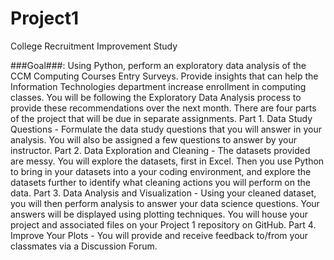 # Project1
 College Recruitment Improvement Study

###Goal###:
Using Python, perform an exploratory data analysis of the CCM Computing Courses Entry Surveys.  Provide insights that can help the Information Technologies department increase enrollment in computing classes.
You will be following the Exploratory Data Analysis process to provide these recommendations over the next month.  There are four parts of the project that will be due in separate assignments.
Part 1.  Data Study Questions - Formulate the data study questions that you will answer in your analysis.  You will also be assigned a few questions to answer by your instructor. 
Part 2.  Data Exploration and Cleaning - The datasets provided are messy.  You will explore the datasets, first in Excel. Then you use Python to bring in your datasets into a your coding environment, and explore the datasets further to identify what cleaning actions you will perform on the data.
Part 3.  Data Analysis and Visualization - Using your cleaned dataset, you will then perform analysis to answer your data science questions.  Your answers will be displayed using plotting techniques.  You will house your project and associated files on your Project 1 repository on GitHub.
Part 4.  Improve Your Plots - You will provide and receive feedback to/from your classmates via a Discussion Forum.
